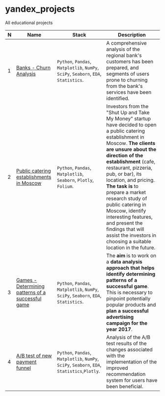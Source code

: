 # yandex_projects
All educational projects


|N|Name|Stack|Description|
| --- | --- | --- | --- |
|1|[Banks - Churn Analysis](https://github.com/baggin5/yandex_projects/tree/main/Bank_churn)|`Python`, `Pandas`, `Matplotlib`, `NumPy`, `SciPy`, `Seaborn`, `EDA`, `Statistics`.|A comprehensive analysis of the regional bank's customers has been prepared, and segments of users prone to churning from the bank's services have been identified.|
|2|[Public catering establishments in Moscow](https://github.com/baggin5/yandex_projects/blob/main/Food_places_Moscow/Food_Moscow_final_ru.ipynb)|`Python`, `Pandas`, `Matplotlib`, `Seaborn`, `Plotly`, `Folium`. |Investors from the "Shut Up and Take My Money" startup have decided to open a public catering establishment in Moscow. **The clients are unsure about the direction of the establishment** (cafe, restaurant, pizzeria, pub, or bar), its location, and pricing. **The task is** to prepare a market research study of public catering in Moscow, identify interesting features, and present the findings that will assist the investors in choosing a suitable location in the future.|
|3|[Games - Determining patterns of a successful game](https://github.com/baggin5/yandex_projects/blob/main/Games/games_final_ru.ipynb)|`Python`, `Pandas`, `Matplotlib`, `NumPy`, `SciPy`, `Seaborn`, `EDA`, `Statistics`.|The **aim** is to work on a **data analysis approach that helps identify determining patterns of a successful game**. This is necessary to pinpoint potentially popular products and **plan a successful advertising campaign for the year 2017**.|
|4|[A/B test of new payment funnel](https://github.com/baggin5/yandex_projects/blob/main/A_B_test/A_B_test.ipynb)|`Python`, `Pandas`, `Matplotlib`, `NumPy`, `SciPy`, `Seaborn`, `EDA`, `Statistics`,`Plotly`.|Analysis of the A/B test results of the changes associated with the implementation of the improved recommendation system for users have been beneficial.|
